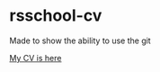 # rsschool-cv
Made to show the ability to use the git

[My CV is here](https://nikkolesnikov.github.io/rsschool-cv/cv)
